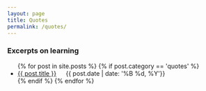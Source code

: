 ```yaml
---
layout: page
title: Quotes
permalink: /quotes/
---
```


### Excerpts on learning

<ul>
  {% for post in site.posts %}
    {% if post.category == 'quotes' %}
      <li>
        <a href="{{ post.url }}">{{ post.title }}</a>
      &emsp; {{ post.date | date: '%B %d, %Y'}}
      </li>
    {% endif %}
  {% endfor %}
</ul>
